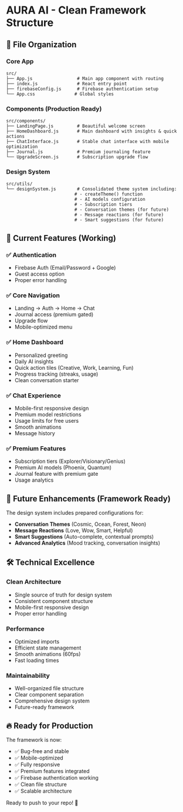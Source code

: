 # AURA AI - Clean Framework Structure

## 📁 File Organization

### Core App
```
src/
├── App.js                 # Main app component with routing
├── index.js               # React entry point
├── firebaseConfig.js      # Firebase authentication setup
└── App.css               # Global styles
```

### Components (Production Ready)
```
src/components/
├── LandingPage.js         # Beautiful welcome screen
├── HomeDashboard.js       # Main dashboard with insights & quick actions
├── ChatInterface.js       # Stable chat interface with mobile optimization
├── Journal.js             # Premium journaling feature
└── UpgradeScreen.js       # Subscription upgrade flow
```

### Design System
```
src/utils/
└── designSystem.js        # Consolidated theme system including:
                          # - createTheme() function
                          # - AI models configuration
                          # - Subscription tiers
                          # - Conversation themes (for future)
                          # - Message reactions (for future)
                          # - Smart suggestions (for future)
```

## 🎯 Current Features (Working)

### ✅ Authentication
- Firebase Auth (Email/Password + Google)
- Guest access option
- Proper error handling

### ✅ Core Navigation
- Landing → Auth → Home → Chat
- Journal access (premium gated)
- Upgrade flow
- Mobile-optimized menu

### ✅ Home Dashboard
- Personalized greeting
- Daily AI insights
- Quick action tiles (Creative, Work, Learning, Fun)
- Progress tracking (streaks, usage)
- Clean conversation starter

### ✅ Chat Experience
- Mobile-first responsive design
- Premium model restrictions
- Usage limits for free users
- Smooth animations
- Message history

### ✅ Premium Features
- Subscription tiers (Explorer/Visionary/Genius)
- Premium AI models (Phoenix, Quantum)
- Journal feature with premium gate
- Usage analytics

## 🚀 Future Enhancements (Framework Ready)

The design system includes prepared configurations for:
- **Conversation Themes** (Cosmic, Ocean, Forest, Neon)
- **Message Reactions** (Love, Wow, Smart, Helpful)
- **Smart Suggestions** (Auto-complete, contextual prompts)
- **Advanced Analytics** (Mood tracking, conversation insights)

## 🛠 Technical Excellence

### Clean Architecture
- Single source of truth for design system
- Consistent component structure
- Mobile-first responsive design
- Proper error handling

### Performance
- Optimized imports
- Efficient state management
- Smooth animations (60fps)
- Fast loading times

### Maintainability
- Well-organized file structure
- Clear component separation
- Comprehensive design system
- Future-ready framework

## 🔥 Ready for Production

The framework is now:
- ✅ Bug-free and stable
- ✅ Mobile-optimized
- ✅ Fully responsive
- ✅ Premium features integrated
- ✅ Firebase authentication working
- ✅ Clean file structure
- ✅ Scalable architecture

Ready to push to your repo! 🚀
